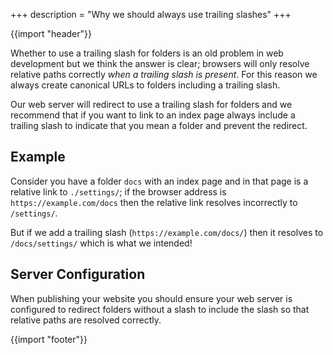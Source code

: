 +++
description = "Why we should always use trailing slashes"
+++

{{import "header"}}

Whether to use a trailing slash for folders is an old problem in web development but we think the answer is clear; browsers will only resolve relative paths correctly *when a trailing slash is present*. For this reason we always create canonical URLs to folders including a trailing slash.

Our web server will redirect to use a trailing slash for folders and we recommend that if you want to link to an index page always include a trailing slash to indicate that you mean a folder and prevent the redirect.

## Example

Consider you have a folder `docs` with an index page and in that page is a relative link to `./settings/`; if the browser address is `https://example.com/docs` then the relative link resolves incorrectly to `/settings/`.

But if we add a trailing slash (`https://example.com/docs/`) then it resolves to `/docs/settings/` which is what we intended!

## Server Configuration

When publishing your website you should ensure your web server is configured to redirect folders without a slash to include the slash so that relative paths are resolved correctly.

{{import "footer"}}
